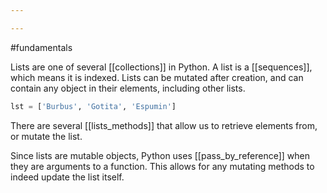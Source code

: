 ```yaml
---

---
```

#fundamentals

Lists are one of several [[collections]] in Python. A list is a [[sequences]], which means it is indexed. Lists can be mutated after creation, and can contain any object in their elements, including other lists.

```python
lst = ['Burbus', 'Gotita', 'Espumin']
```

There are several [[lists_methods]] that allow us to retrieve elements from, or mutate the list. 

Since lists are mutable objects, Python uses [[pass_by_reference]] when they are arguments to a function. This allows for any mutating methods to indeed update the list itself.
